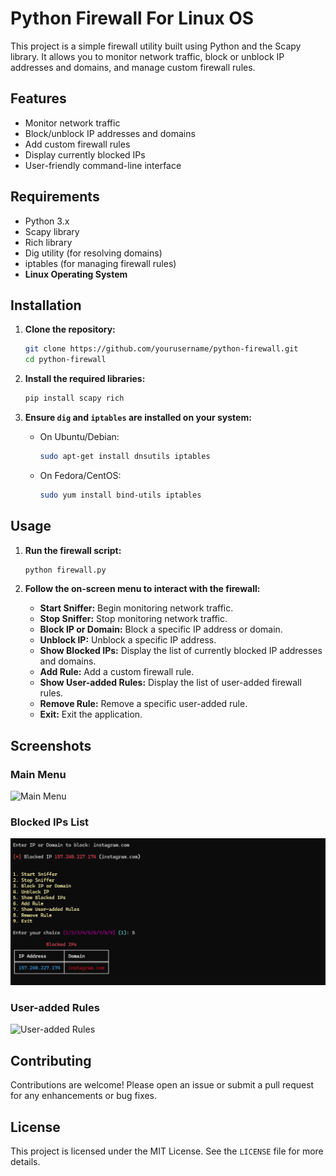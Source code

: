 
# Python Firewall For Linux OS

This project is a simple firewall utility built using Python and the Scapy library. It allows you to monitor network traffic, block or unblock IP addresses and domains, and manage custom firewall rules.

## Features

- Monitor network traffic
- Block/unblock IP addresses and domains
- Add custom firewall rules
- Display currently blocked IPs
- User-friendly command-line interface

## Requirements

- Python 3.x
- Scapy library
- Rich library
- Dig utility (for resolving domains)
- iptables (for managing firewall rules)
- **Linux Operating System**

## Installation

1. **Clone the repository:**

   ```bash
   git clone https://github.com/yourusername/python-firewall.git
   cd python-firewall
   ```

2. **Install the required libraries:**

   ```bash
   pip install scapy rich
   ```

3. **Ensure `dig` and `iptables` are installed on your system:**

   - On Ubuntu/Debian:

     ```bash
     sudo apt-get install dnsutils iptables
     ```

   - On Fedora/CentOS:

     ```bash
     sudo yum install bind-utils iptables
     ```

## Usage

1. **Run the firewall script:**

   ```bash
   python firewall.py
   ```

2. **Follow the on-screen menu to interact with the firewall:**

   - **Start Sniffer:** Begin monitoring network traffic.
   - **Stop Sniffer:** Stop monitoring network traffic.
   - **Block IP or Domain:** Block a specific IP address or domain.
   - **Unblock IP:** Unblock a specific IP address.
   - **Show Blocked IPs:** Display the list of currently blocked IP addresses and domains.
   - **Add Rule:** Add a custom firewall rule.
   - **Show User-added Rules:** Display the list of user-added firewall rules.
   - **Remove Rule:** Remove a specific user-added rule.
   - **Exit:** Exit the application.

## Screenshots

### Main Menu

![Main Menu](screenshots/Main_Menu.png)

### Blocked IPs List

![Blocked IPs](screenshots/blocked_ips.png)

### User-added Rules

![User-added Rules](screenshots/user_added_rules.png)

## Contributing

Contributions are welcome! Please open an issue or submit a pull request for any enhancements or bug fixes.

## License

This project is licensed under the MIT License. See the `LICENSE` file for more details.
